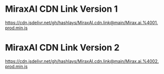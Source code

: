 # MiraxAI CDN Link Version 1 
https://cdn.jsdelivr.net/gh/hashlays/MiraxAI.cdn.link@main/Mirax.ai.%4001.prod.min.js

# MiraxAI CDN Link Version 2
https://cdn.jsdelivr.net/gh/hashlays/MiraxAI.cdn.link@main/Mirax.ai.%4002.prod.min.js

